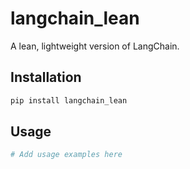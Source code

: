 # langchain_lean

A lean, lightweight version of LangChain.

## Installation

```bash
pip install langchain_lean
```

## Usage

```python
# Add usage examples here
```
